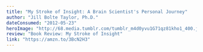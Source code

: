 ```yaml
---
title: "My Stroke of Insight: A Brain Scientist's Personal Journey"
author: "Jill Bolte Taylor, Ph.D."
dateConsumed: "2012-05-23"
heroImage: "http://68.media.tumblr.com/tumblr_m4d0yvu1G71qz81kho1_400.jpg"
review: "Book Review: My Stroke of Insight"
link: "https://amzn.to/3BcN2H3"
---
```

